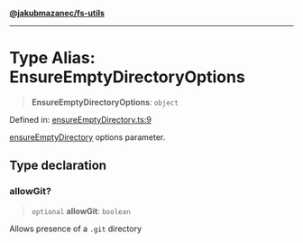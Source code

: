 [**@jakubmazanec/fs-utils**](../README.md)

---

# Type Alias: EnsureEmptyDirectoryOptions

> **EnsureEmptyDirectoryOptions**: `object`

Defined in:
[ensureEmptyDirectory.ts:9](https://github.com/jakubmazanec/tools/blob/dd3219e5c9e39fb2c6c2fa06c4f20acd2118ac84/packages/fs-utils/source/ensureEmptyDirectory.ts#L9)

[ensureEmptyDirectory](../functions/ensureEmptyDirectory.md) options parameter.

## Type declaration

### allowGit?

> `optional` **allowGit**: `boolean`

Allows presence of a `.git` directory
